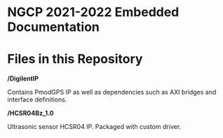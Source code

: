 # NGCP 2021-2022 Embedded Documentation

<h1> Files in this Repository </h1>

__/DigilentIP__

Contains PmodGPS IP as well as dependencies such as AXI bridges and interface definitions.

__/HCSR04Bz_1.0__

Ultrasonic sensor HCSR04 IP. Packaged with custom driver. 


